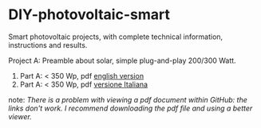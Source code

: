 # DIY-photovoltaic-smart
Smart photovoltaic projects, with complete technical information, instructions and results.

Project A: Preamble about solar, simple plug-and-play 200/300 Watt.
  1. Part A: < 350 Wp, pdf [english version](fotovoltaico-part-A-v2-en.pdf)
  2. Part A: < 350 Wp, pdf [versione Italiana](fotovoltaico-part-A-v2-it.pdf)


note: _There is a problem with viewing a pdf document within GitHub: the links don't work.
I recommend downloading the pdf file and using a better viewer._
